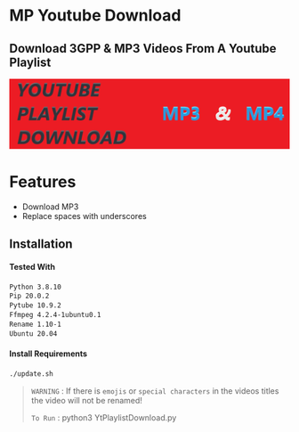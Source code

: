 # MP Youtube Download
## Download 3GPP & MP3 Videos From A Youtube Playlist

![alt text](https://github.com/Toxic-Omega/mp-yt-download/blob/main/title.png?raw=true)
# Features
- Download MP3
- Replace spaces with underscores
## Installation
#### Tested With
```sh
Python 3.8.10
Pip 20.0.2
Pytube 10.9.2
Ffmpeg 4.2.4-1ubuntu0.1
Rename 1.10-1
Ubuntu 20.04
```
#### Install Requirements
```sh
./update.sh
```
> `WARNING` : If there is `emojis` or `special characters` in the videos titles the video will not be renamed!
> 
> `To Run` : python3 YtPlaylistDownload.py
